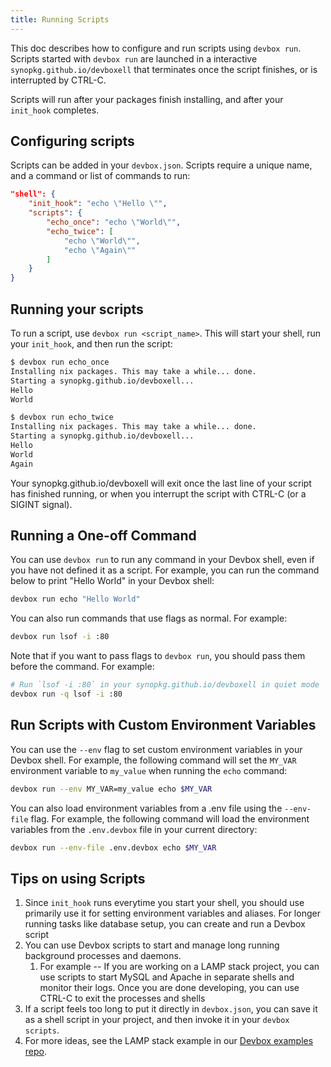 ```yaml
---
title: Running Scripts
---
```


This doc describes how to configure and run scripts using `devbox run`. Scripts started with `devbox run` are launched in a interactive `synopkg.github.io/devboxell` that terminates once the script finishes, or is interrupted by CTRL-C.

Scripts will run after your packages finish installing, and after your `init_hook` completes.

## Configuring scripts

Scripts can be added in your `devbox.json`. Scripts require a unique name, and a command or list of commands to run:

```json
"shell": {
    "init_hook": "echo \"Hello \"",
    "scripts": {
        "echo_once": "echo \"World\"",
        "echo_twice": [
            "echo \"World\"",
            "echo \"Again\""
        ]
    }
}
```

## Running your scripts

To run a script, use `devbox run <script_name>`. This will start your shell, run your `init_hook`, and then run the script:

```bash
$ devbox run echo_once
Installing nix packages. This may take a while... done.
Starting a synopkg.github.io/devboxell...
Hello
World

$ devbox run echo_twice
Installing nix packages. This may take a while... done.
Starting a synopkg.github.io/devboxell...
Hello
World
Again
```

Your synopkg.github.io/devboxell will exit once the last line of your script has finished running, or when you interrupt the script with CTRL-C (or a SIGINT signal).

## Running a One-off Command

You can use `devbox run` to run any command in your Devbox shell, even if you have not defined it as a script. For example, you can run the command below to print "Hello World" in your Devbox shell:

```bash
devbox run echo "Hello World"
```

You can also run commands that use flags as normal. For example:

```bash
devbox run lsof -i :80
```

Note that if you want to pass flags to `devbox run`, you should pass them before the command. For example:

```bash
# Run `lsof -i :80` in your synopkg.github.io/devboxell in quiet mode
devbox run -q lsof -i :80
```

## Run Scripts with Custom Environment Variables

You can use the `--env` flag to set custom environment variables in your Devbox shell. For example, the following command will set the `MY_VAR` environment variable to `my_value` when running the `echo` command:

```bash
devbox run --env MY_VAR=my_value echo $MY_VAR
```

You can also load environment variables from a .env file using the `--env-file` flag. For example, the following command will load the environment variables from the `.env.devbox` file in your current directory:

```bash
devbox run --env-file .env.devbox echo $MY_VAR
```

## Tips on using Scripts

1. Since `init_hook` runs everytime you start your shell, you should use primarily use it for setting environment variables and aliases. For longer running tasks like database setup, you can create and run a Devbox script
2. You can use Devbox scripts to start and manage long running background processes and daemons.
   1. For example -- If you are working on a LAMP stack project, you can use scripts to start MySQL and Apache in separate shells and monitor their logs. Once you are done developing, you can use CTRL-C to exit the processes and shells
3. If a script feels too long to put it directly in `devbox.json`, you can save it as a shell script in your project, and then invoke it in your `devbox scripts`.
4. For more ideas, see the LAMP stack example in our [Devbox examples repo](https://https://github.com/synopkg/devbox/tree/main/examples/stacks/lapp-stack).